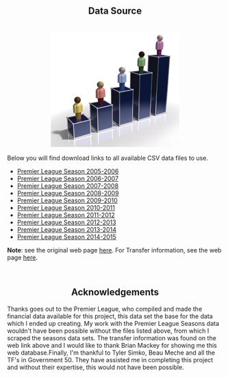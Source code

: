 
<br>

<center><h2>Data Source</h2></center>

<br>

<center><img src="30996_IMPORTANCE.jpg" alt="logo" width="300"></center>

Below you will find download links to all available CSV data files to use.

- [Premier League Season 2005-2006](http://www.football-data.co.uk/mmz4281/0506/E0.csv)
- [Premier League Season 2006-2007](http://www.football-data.co.uk/mmz4281/0607/E0.csv)
- [Premier League Season 2007-2008](http://www.football-data.co.uk/mmz4281/0708/E0.csv)
- [Premier League Season 2008-2009](http://www.football-data.co.uk/mmz4281/0809/E0.csv)
- [Premier League Season 2009-2010](http://www.football-data.co.uk/mmz4281/0910/E0.csv)
- [Premier League Season 2010-2011](http://www.football-data.co.uk/mmz4281/1011/E0.csv)
- [Premier League Season 2011-2012](http://www.football-data.co.uk/mmz4281/1112/E0.csv)
- [Premier League Season 2012-2013](http://www.football-data.co.uk/mmz4281/1213/E0.csv)
- [Premier League Season 2013-2014](http://www.football-data.co.uk/mmz4281/1314/E0.csv)
- [Premier League Season 2014-2015](http://www.football-data.co.uk/mmz4281/1415/E0.csv)

**Note**: see the original web page [here](http://www.football-data.co.uk/englandm.php).
For Transfer information, see the web page [here](https://www.transfermarkt.co.uk).

<br>
<center><h2>Acknowledgements</h2></center>

Thanks goes out to the Premier League, who compiled and made the financial data available for this project, this data set the base for the data which I ended up creating. My work with the Premier League Seasons data wouldn't have been possible without the files listed above, from which I scraped the seasons data sets. The transfer information was found on the web link above and I would like to thank Brian Mackey for showing me this web database.Finally, I'm thankful to Tyler Simko, Beau Meche and all the TF's in Government 50. They have assisted me in completing this project and without their expertise, this would not have been possible.



<br>
